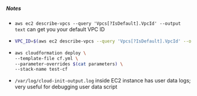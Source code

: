 ##### Notes
- `aws ec2 describe-vpcs --query 'Vpcs[?IsDefault].VpcId' --output text` can get you your default VPC ID
-
    ```bash
    VPC_ID=$(aws ec2 describe-vpcs --query 'Vpcs[?IsDefault].VpcId' --output text)
    ```
-
    ```bash
    aws cloudformation deploy \
    --template-file cf.yml \
    --parameter-overrides $(cat parameters) \
    --stack-name test-cf
    ```
- `/var/log/cloud-init-output.log` inside EC2 instance has user data logs; very useful for debugging user data script